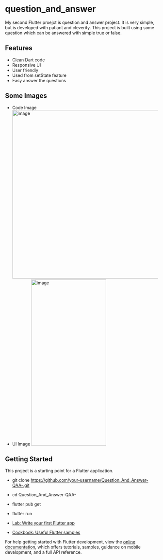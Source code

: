 # question_and_answer

My second Flutter proejct is question and answer project. It is very simple, but is developed with patiant and cleverity. This project is built using some question which can be answered with simple true or false. 

## Features
-  Clean Dart code
-  Responsive UI
-  User friendly
-  Used from setState feature
-  Easy answer the questions

## Some Images
- Code Image
    <img width="643" height="554" alt="image" src="https://github.com/user-attachments/assets/ac1827b0-69e6-4451-9d1f-8d5ea11b2670" />
- UI Image
    <img width="247" height="546" alt="image" src="https://github.com/user-attachments/assets/335a108b-262e-452b-8a3b-0063257b2bb4" />


## Getting Started

This project is a starting point for a Flutter application.

-  git clone https://github.com/your-username/Question_And_Answer-QAA-.git
-  cd Question_And_Answer-QAA-
-  flutter pub get
-  flutter run


- [Lab: Write your first Flutter app](https://docs.flutter.dev/get-started/codelab)
- [Cookbook: Useful Flutter samples](https://docs.flutter.dev/cookbook)

For help getting started with Flutter development, view the
[online documentation](https://docs.flutter.dev/), which offers tutorials,
samples, guidance on mobile development, and a full API reference.
